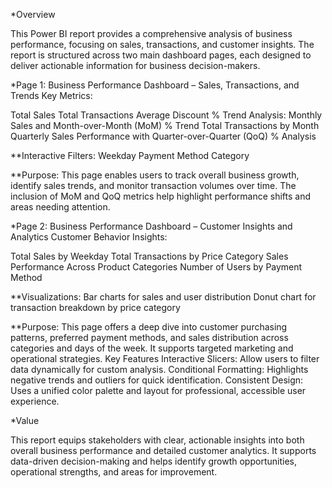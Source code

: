 *Overview

This Power BI report provides a comprehensive analysis of business performance, focusing on sales, transactions, and customer insights. The report is structured across two main dashboard pages, each designed to deliver actionable information for business decision-makers.

*Page 1: Business Performance Dashboard – Sales, Transactions, and Trends
Key Metrics:

Total Sales
Total Transactions
 Average Discount %
Trend Analysis:
Monthly Sales and Month-over-Month (MoM) % Trend
Total Transactions by Month
Quarterly Sales Performance with Quarter-over-Quarter (QoQ) % Analysis

**Interactive Filters:
Weekday
Payment Method
Category

**Purpose:
This page enables users to track overall business growth, identify sales trends, and monitor transaction volumes over time. The inclusion of MoM and QoQ metrics help highlight performance shifts and areas needing attention.

*Page 2: Business Performance Dashboard – Customer Insights and Analytics
Customer Behavior Insights:

Total Sales by Weekday
Total Transactions by Price Category
Sales Performance Across Product Categories
Number of Users by Payment Method



**Visualizations:
Bar charts for sales and user distribution
Donut chart for transaction breakdown by price category

**Purpose:
This page offers a deep dive into customer purchasing patterns, preferred payment methods, and sales distribution across categories and days of the week. It supports targeted marketing and operational strategies.
Key Features
Interactive Slicers: Allow users to filter data dynamically for custom analysis.
Conditional Formatting: Highlights negative trends and outliers for quick identification.
Consistent Design: Uses a unified color palette and layout for professional, accessible user experience.

*Value

This report equips stakeholders with clear, actionable insights into both overall business performance and detailed customer analytics. It supports data-driven decision-making and helps identify growth opportunities, operational strengths, and areas for improvement.
